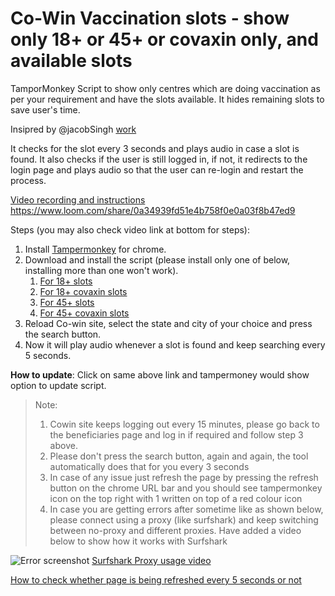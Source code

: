 # Co-Win Vaccination slots - show only 18+ or 45+ or covaxin only, and available slots

TamporMonkey Script to show only centres which are doing vaccination as per your requirement and have the slots available.
It hides remaining slots to save user's time.

Insipred by @jacobSingh [work](https://github.com/jacobSingh/cowin-18plus-userscript)

It checks for the slot every 3 seconds and plays audio in case a slot is found. It also checks if the user is still logged in, if not, it redirects to the login page and plays audio so that the user can re-login and restart the process.

[Video recording and instructions](https://www.loom.com/share/0a34939fd51e4b758f0e0a03f8b47ed9)
https://www.loom.com/share/0a34939fd51e4b758f0e0a03f8b47ed9

Steps (you may also check video link at bottom for steps):
1. Install [Tampermonkey](https://chrome.google.com/webstore/detail/tampermonkey/dhdgffkkebhmkfjojejmpbldmpobfkfo?hl=en) for chrome. 
2. Download and install the script (please install only one of below, installing more than one won't work). 
   1. [For 18+ slots](https://github.com/pankajbatra/cowin-show-only-18-available/raw/main/cowin.18available.user.js)
   2. [For 18+ covaxin slots](https://github.com/pankajbatra/cowin-show-only-18-available/raw/main/cowin.covaxin18available.user.js)
   3. [For 45+ slots](https://github.com/pankajbatra/cowin-show-only-18-available/raw/main/cowin.45available.user.js)
   4. [For 45+ covaxin slots](https://github.com/pankajbatra/cowin-show-only-18-available/raw/main/cowin.covaxin45available.user.js)
3. Reload Co-win site, select the state and city of your choice and press the search button.
4. Now it will play audio whenever a slot is found and keep searching every 5 seconds.

**How to update**: Click on same above link and tampermoney would show option to update script.

> Note: 
> 1. Cowin site keeps logging out every 15 minutes, please go back to the beneficiaries page and log in if required and follow step 3 above.
> 2. Please don't press the search button, again and again, the tool automatically does that for you every 3 seconds
> 3. In case of any issue just refresh the page by pressing the refresh button on the chrome URL bar and you should see tampermonkey icon on the top right with 1 written on top of a red colour icon
> 4. In case you are getting errors after sometime like as shown below, please connect using a proxy (like surfshark) and keep switching between no-proxy and different proxies. Have added a video below to show how it works with Surfshark

![Error screenshot](https://i.ibb.co/W0FvYL1/Screenshot-2021-05-27-at-12-09-27-PM.png)
[Surfshark Proxy usage video](https://drive.google.com/file/d/1FVzRjJio67j-H3V1Uuqlk7oz9FvcfGW8/view?usp=sharing)

[How to check whether page is being refreshed every 5 seconds or not](https://www.loom.com/share/c46722780d7843f69a70994b734d9b44)

